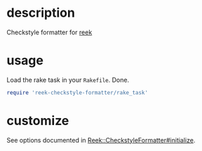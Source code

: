# description

Checkstyle formatter for [reek](https://github.com/troessner/reek)


# usage

Load the rake task in your `Rakefile`. Done.

```ruby
require 'reek-checkstyle-formatter/rake_task'

```

# customize

See options documented in [Reek::CheckstyleFormatter#initialize](lib/reek-checkstyle-formatter.rb).
